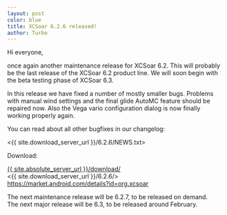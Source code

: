 ```yaml
---
layout: post
color: blue
title: XCSoar 6.2.6 released!
author: Turbo
---
```

Hi everyone,

once again another maintenance release for XCSoar 6.2. This will probably be
the last release of the XCSoar 6.2 product line. We will soon begin with the
beta testing phase of XCSoar 6.3.

In this release we have fixed a number of mostly smaller bugs. Problems with
manual wind settings and the final glide AutoMC feature should be repaired now.
Also the Vega vario configuration dialog is now finally working properly again.

You can read about all other bugfixes in our changelog:

 <{{ site.download_server_url }}/6.2.6/NEWS.txt>

Download:

 [{{ site.absolute_server_url }}/download/](/download/)  
 <{{ site.download_server_url }}/6.2.6/>  
 <https://market.android.com/details?id=org.xcsoar>  

The next maintenance release will be 6.2.7, to be released on demand.  
The next major release will be 6.3, to be released around February.

